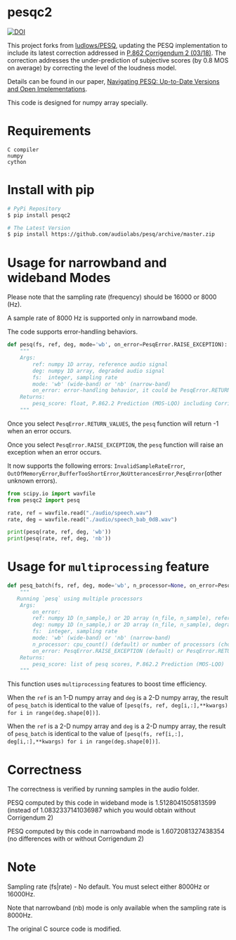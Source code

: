 # pesqc2

[![DOI](https://zenodo.org/badge/939487338.svg)](https://doi.org/10.5281/zenodo.14938543)

This project forks from [ludlows/PESQ](https://github.com/ludlows/PESQ/), updating the PESQ implementation to include its latest correction addressed in [P.862 Corrigendum 2 (03/18)](https://www.itu.int/rec/T-REC-P.862-201803-W!Cor2/en). 
The correction addresses the under-prediction of subjective scores (by 0.8 MOS on average) by correcting the level of the loudness model.

Details can be found in our paper, [Navigating PESQ: Up-to-Date Versions and Open Implementations](https://doi.org/10.48550/arXiv.2505.19760).

This code is designed for numpy array specially.

# Requirements

    C compiler
    numpy
    cython


# Install with pip

```bash
# PyPi Repository
$ pip install pesqc2

# The Latest Version
$ pip install https://github.com/audiolabs/pesq/archive/master.zip
```

# Usage for narrowband and wideband Modes

Please note that the sampling rate (frequency) should be 16000 or 8000 (Hz). 

A sample rate of 8000 Hz is supported only in narrowband mode.

The code supports error-handling behaviors.

```python
def pesq(fs, ref, deg, mode='wb', on_error=PesqError.RAISE_EXCEPTION):
    """
    Args:
        ref: numpy 1D array, reference audio signal 
        deg: numpy 1D array, degraded audio signal
        fs:  integer, sampling rate
        mode: 'wb' (wide-band) or 'nb' (narrow-band)
        on_error: error-handling behavior, it could be PesqError.RETURN_VALUES or PesqError.RAISE_EXCEPTION by default
    Returns:
        pesq_score: float, P.862.2 Prediction (MOS-LQO) including Corrigendum 2
    """
```
Once you select `PesqError.RETURN_VALUES`, the `pesq` function will return -1 when an error occurs.

Once you select `PesqError.RAISE_EXCEPTION`, the `pesq` function will raise an exception when an error occurs.

It now supports the following errors: `InvalidSampleRateError`, `OutOfMemoryError`,`BufferTooShortError`,`NoUtterancesError`,`PesqError`(other unknown errors).

```python
from scipy.io import wavfile
from pesqc2 import pesq

rate, ref = wavfile.read("./audio/speech.wav")
rate, deg = wavfile.read("./audio/speech_bab_0dB.wav")

print(pesq(rate, ref, deg, 'wb'))
print(pesq(rate, ref, deg, 'nb'))
```

# Usage for `multiprocessing` feature

```python
def pesq_batch(fs, ref, deg, mode='wb', n_processor=None, on_error=PesqError.RAISE_EXCEPTION):
    """
   Running `pesq` using multiple processors
    Args:
        on_error:
        ref: numpy 1D (n_sample,) or 2D array (n_file, n_sample), reference audio signal
        deg: numpy 1D (n_sample,) or 2D array (n_file, n_sample), degraded audio signal
        fs:  integer, sampling rate
        mode: 'wb' (wide-band) or 'nb' (narrow-band)
        n_processor: cpu_count() (default) or number of processors (chosen by the user) or 0 (without multiprocessing)
        on_error: PesqError.RAISE_EXCEPTION (default) or PesqError.RETURN_VALUES
    Returns:
        pesq_score: list of pesq scores, P.862.2 Prediction (MOS-LQO)
    """
```
This function uses `multiprocessing` features to boost time efficiency.

When the `ref` is an 1-D numpy array and `deg` is a 2-D numpy array, the result of `pesq_batch` is identical to the value of `[pesq(fs, ref, deg[i,:],**kwargs) for i in range(deg.shape[0])]`.

When the `ref` is a 2-D numpy array and `deg` is a 2-D numpy array, the result of `pesq_batch` is identical to the value of `[pesq(fs, ref[i,:], deg[i,:],**kwargs) for i in range(deg.shape[0])]`.


# Correctness

The correctness is verified by running samples in the audio folder.

PESQ computed by this code in wideband mode is    1.5128041505813599 
(instead of 1.0832337141036987 which you would obtain without Corrigendum 2)

PESQ computed by this code in narrowband mode is  1.6072081327438354 
(no differences with or without Corrigendum 2)

# Note

Sampling rate (fs|rate) - No default. You must select either 8000Hz or 16000Hz.
 
Note that narrowband (nb) mode is only available when the sampling rate is 8000Hz.

The original C source code is modified.
